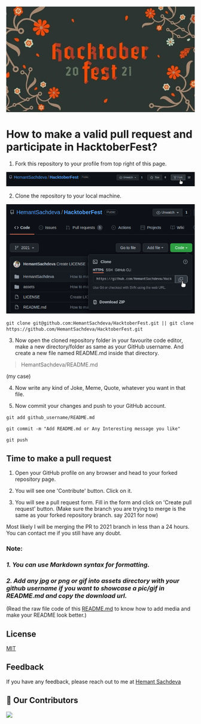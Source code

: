 ![BANNER](https://raw.githubusercontent.com/HemantSachdeva/HacktoberFest/2021/assets/HacktoberFest.jpg)

# How to make a valid pull request and participate in HacktoberFest?

1. Fork this repository to your profile from top right of this page.

![FORK](https://raw.githubusercontent.com/HemantSachdeva/HacktoberFest/2021/assets/fork.png)

2. Clone the repository to your local machine.

![CLONE](https://raw.githubusercontent.com/HemantSachdeva/HacktoberFest/2021/assets/clone.png)

```
git clone git@github.com:HemantSachdeva/HacktoberFest.git || git clone https://github.com/HemantSachdeva/HacktoberFest.git
```

3. Now open the cloned repository folder in your favourite code editor, make a new directory/folder as same as your GitHub username. And create a new file named README.md inside that directory.

> HemantSachdeva/README.md

(my case)

4. Now write any kind of Joke, Meme, Quote, whatever you want in that file. <br>

5. Now commit your changes and push to your GitHub account.

```
git add github_username/README.md
```
```
git commit -m "Add README.md or Any Interesting message you like"

```
```
git push
```
## Time to make a pull request

1. Open your GitHub profile on any browser and head to your forked repository page.

2. You will see one 'Contribute' button. Click on it.

3. You will see a pull request form. Fill in the form and click on 'Create pull request' button.
(Make sure the branch you are trying to merge is the same as your forked repository branch. say 2021 for now)

Most likely I will be merging the PR to 2021 branch in less than a 24 hours. You can contact me if you still have any doubt.

### Note:
### *1. You can use Markdown syntax for formatting.*
### *2. Add any jpg or png or gif into assets directory with your github username if you want to showcase a pic/gif in README.md and copy the download url.*
(Read the raw file code of this [README.md](https://raw.githubusercontent.com/HemantSachdeva/HacktoberFest/2021/README.md) to know how to add media and make your README look better.)

## License

[MIT](https://choosealicense.com/licenses/mit/)

## Feedback

If you have any feedback, please reach out to me at [Hemant Sachdeva](https://github.com/HemantSachdeva)

## :handshake: Our Contributors 
<a href="https://github.com/HemantSachdeva/HacktoberFest/graphs/contributors">
  <img src="https://contrib.rocks/image?repo=HemantSachdeva/HacktoberFest" />
</a>
